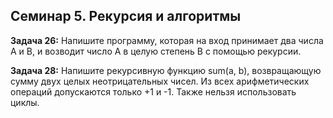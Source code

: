  ## Cеминар 5. Рекурсия и алгоритмы


**Задача 26:** Напишите программу, которая на вход принимает два числа A и B, и возводит число А в целую степень B с помощью рекурсии.


**Задача 28:** Напишите рекурсивную функцию sum(a, b), возвращающую сумму двух целых неотрицательных чисел. Из всех арифметических операций допускаются только +1 и -1.
Также нельзя использовать циклы.
                                     